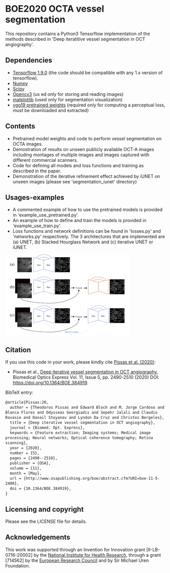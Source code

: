 # BOE2020 OCTA vessel segmentation
This repository contains a Python3 Tensorflow implementation of the methods described in
 'Deep iteratitive vessel segmentation in OCT angiography'.

## Dependencies
   - [Tensorflow 1.9.0][tf] (the code should be compatible with any 1.x version of tensorflow).
   - [Numpy][np]
   - [Scipy][scpy] 
   - [Opencv3][cv2] (us ed only for storing and reading images)
   - [matplotlib][plt] (used only for segmentation visualization)
   - [vgg19 pretrained weights][vgg19] (required only for computing a perceptual loss, must be downloaded and extracted)
   
## Contents
* Pretrained model weights and code to perform vessel segmentation on OCTA images. 
* Demostration of results on unseen publicly available OCT-A images including montages of multiple images and images captured with different commercial scanners.
* Code for defining all models and loss functions and training as described in the paper.
* Demonstration of the iterative refinement effect achieved by iUNET on unseen images (please see 'segmentation_iunet' directory)

## Usages-examples
* A commented example of how to use the pretrained models is provided in 'example_use_pretrained.py'.
* An example of how to define and train the models is provided in 'example_use_train.py'. 
* Loss functions and network definitions can be found in 'losses.py' and 'networks.py' respectively. The 3 architectures that are implemented are 
(a) UNET, (b) Stacked Hourglass Network and (c) iterative UNET or iUNET.

![fig](misc/figs/fig1.PNG )

[tf]: https://www.tensorflow.org/install/pip
[np]: https://numpy.org/
[scpy]: https://www.scipy.org/
[cv2]: https://opencv.org/
[plt]: https://matplotlib.org/
[link_to_paper]: https://www.osapublishing.org/boe/viewmedia.cfm?uri=boe-11-5-2490&seq=0
[vgg19]: http://download.tensorflow.org/models/vgg_19_2016_08_28.tar.gz

## Citation
If you use this code in your work, please kindly cite [Pissas et al. (2020)][link_to_paper]:
* Pissas et al., [Deep iterative vessel segmentation in OCT angiography][link_to_paper], Biomedical Optics Express Vol. 11, Issue 5, pp. 2490-2510 (2020)  DOI: https://doi.org/10.1364/BOE.384919.

BibTeX entry:

```
@article{Pissas:20,
  author = {Theodoros Pissas and Edward Bloch and M. Jorge Cardoso and Blanca Flores and Odysseas Georgiadis and Sepehr Jalali and Claudio Ravasio and Danail Stoyanov and Lyndon Da Cruz and Christos Bergeles},
  title = {Deep iterative vessel segmentation in OCT angiography},
  journal = {Biomed. Opt. Express},
  keywords = {Feature extraction; Imaging systems; Medical image processing; Neural networks; Optical coherence tomography; Retina scanning},
  year = {2020},
  number = {5},
  pages = {2490--2510},
  publisher = {OSA},
  volume = {11},
  month = {May},
  url = {http://www.osapublishing.org/boe/abstract.cfm?URI=boe-11-5-2490},
  doi = {10.1364/BOE.384919},
}
```

## Licensing and copyright 

Please see the LICENSE file for details.

## Acknowledgements
[nihr]: http://www.nihr.ac.uk/
[erc]: https://erc.europa.eu/
This work was supported through an Invention for Innovation grant [II-LB-0716-20002] by the [National Institute for Health Research][nihr],
through a grant [714562] by the [European Research Council][erc] and by Sir Michael Uren Foundation.

